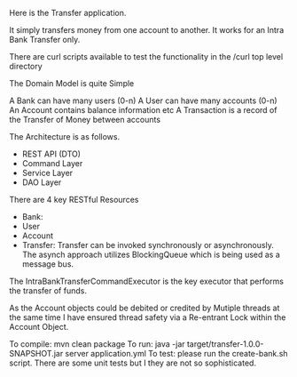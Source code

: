 Here is the Transfer application.

It simply transfers money from one account to another. It works for an Intra Bank Transfer only.

There are curl scripts available to test the functionality in the /curl top level directory

The Domain Model is quite Simple

A Bank can have many users (0-n)
A User can have many accounts (0-n)
An Account contains balance information etc
A Transaction is a record of the Transfer of Money between accounts

The Architecture is as follows.
- REST API (DTO)
- Command Layer
- Service Layer
- DAO Layer

There are 4 key RESTful Resources
- Bank:
- User
- Account
- Transfer: Transfer can be invoked synchronously or asynchronously. The asynch approach utilizes BlockingQueue which is being used as a message bus.

The IntraBankTransferCommandExecutor is the key executor that performs the transfer of funds.

As the Account objects could be debited or credited by Mutiple threads at the same time I have ensured thread safety
via a Re-entrant Lock within the Account Object.

To compile: mvn clean package
To run: java -jar target/transfer-1.0.0-SNAPSHOT.jar server application.yml
To test: please run the create-bank.sh script. There are some unit tests but I they are not so sophisticated.